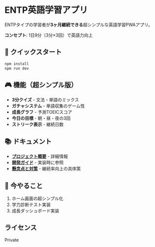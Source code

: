 # ENTP英語学習アプリ

ENTPタイプの学習者が**3ヶ月継続できる**超シンプルな英語学習PWAアプリ。

**コンセプト**: 1日9分（3分×3回）で英語力向上

## 🚀 クイックスタート

```bash
npm install
npm run dev
```

## 🎮 機能（超シンプル版）

- **3分クイズ** - 文法・単語のミックス
- **ガチャシステム** - 単語収集のゲーム性
- **成長グラフ** - 予測TOEICスコア
- **今日の目標** - 朝・昼・夜の3回
- **ストリーク表示** - 継続日数

## 📚 ドキュメント

- **[プロジェクト概要](./docs/README.md)** - 詳細情報
- **[開発ガイド](./docs/DEVELOPMENT.md)** - 実装時に参照
- **[懸念点と対策](./docs/CONCERNS.md)** - 継続率向上の具体策

## 🎯 今やること

1. ホーム画面の超シンプル化
2. 学力診断テスト実装
3. 成長ダッシュボード実装

## ライセンス

Private
